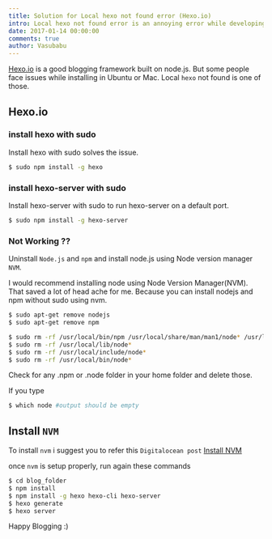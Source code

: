 ```yaml
---
title: Solution for Local hexo not found error (Hexo.io)
intro: Local hexo not found error is an annoying error while developing blogs using Hexo.io
date: 2017-01-14 00:00:00
comments: true
author: Vasubabu
---
```


[Hexo.io](www.hexo.io) is a good blogging framework built on node.js. But some people face issues while installing in Ubuntu or Mac. Local `hexo` not found is one of those.

## Hexo.io

### install hexo with sudo

Install hexo with sudo solves the issue.

``` bash
$ sudo npm install -g hexo
```

### install hexo-server with sudo 

Install hexo-server with sudo to run hexo-server on a default port.

``` bash
$ sudo npm install -g hexo-server
```

### Not Working ??

Uninstall `Node.js` and `npm` and install node.js using Node version manager `NVM`.

I would recommend installing node using Node Version Manager(NVM). That saved a lot of head ache for me. Because you can install nodejs and npm without sudo using nvm.


``` bash
$ sudo apt-get remove nodejs
$ sudo apt-get remove npm
```

``` bash
$ sudo rm -rf /usr/local/bin/npm /usr/local/share/man/man1/node* /usr/local/lib/dtrace/node.d ~/.npm ~/.node-gyp /opt/local/bin/node opt/local/include/node /opt/local/lib/node_modules
$ sudo rm -rf /usr/local/lib/node*
$ sudo rm -rf /usr/local/include/node*
$ sudo rm -rf /usr/local/bin/node*
```

Check for any .npm or .node folder in your home folder and delete those.

If you type

``` bash
$ which node #output should be empty
```

## Install `NVM`

To install `nvm` i suggest you to refer this `Digitalocean post` [Install NVM](https://www.digitalocean.com/community/tutorials/how-to-install-node-js-on-an-ubuntu-14-04-server#how-to-install-using-nvm)

once `nvm` is setup properly, run again these commands

``` bash
$ cd blog_folder
$ npm install
$ npm install -g hexo hexo-cli hexo-server
$ hexo generate
$ hexo server
```

Happy Blogging :) 
